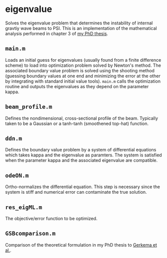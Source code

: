 # eigenvalue
Solves the eigenvalue problem that determines the instability of internal gravtiy wave beams to PSI.  This is an implementation of the mathematical analysis performed in chapter 3 of [my PhD thesis](https://dspace.mit.edu/handle/1721.1/100060).

## `main.m`
Loads an initial guess for eigenvalues (usually found from a finite difference scheme) to load into optimization problem solved by Newton's method.  The associated boundary value problem is solved using the shooting method (guessing boundary values at one end and minimizing the error at the other by integrating with standard initial value tools).  `main.m` calls the optimization routine and outputs the eigenvalues as they depend on the parameter kappa.

## `beam_profile.m`
Defines the nondimensional, cross-sectional profile of the beam.  Typically taken to be a Gaussian or a tanh-tanh (smoothened top-hat) function.

## `ddn.m`
Defines the boundary value problem by a system of differential equations which takes kappa and the eigenvalue as paramters.  The system is satisfied when the parameter kappa and the associated eigenvalue are compatible.

## `odeON.m`
Ortho-normalizes the differential equation.  This step is necessary since the system is stiff and numerical error can contaminate the true solution.

## `res_eigML.m`
The objective/error function to be optimized.

## `GSBcomparison.m`
Comparison of the theoretical formulation in my PhD thesis to [Gerkema et al.](http://onlinelibrary.wiley.com/doi/10.1029/2005GL025105/full).
